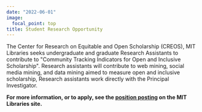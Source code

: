 ```yaml
---
date: "2022-06-01"
image:
  focal_point: top
title: Student Research Opportunity
---
```


The Center for Research on Equitable and Open Scholarship (CREOS), MIT Libraries seeks undergraduate and graduate Research Assistants to contribute to "Community Tracking Indicators for Open and Inclusive Scholarship". Research assistants will contribute to web mining, social media mining, and data mining aimed to measure open and inclusive scholarship, Research assistants work directly with the Principal Investigator.

**For more information, or to apply, see the [position posting](https://libguides.mit.edu/student-jobs/research-jobs) on the MIT Libraries site.**
